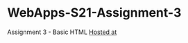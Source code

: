 # WebApps-S21-Assignment-3
Assignment 3 - Basic HTML
[Hosted at](https://github.com/44-563-Web-Apps-S21/webapps-s21-assignment-3-Sharada-N/)
